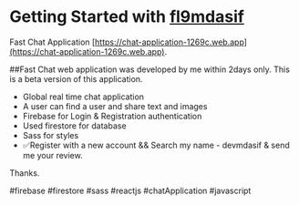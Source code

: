 # Getting Started with [fl9mdasif](https://www.linkedin.com/in/fl9mdasif)

Fast Chat Application [https://chat-application-1269c.web.app](https://chat-application-1269c.web.app).

##Fast Chat web application was developed by me within 2days only. This is a beta version of this application. 

* Global real time chat application
* A user can find a user and share text and images
* Firebase for Login & Registration authentication
* Used firestore for database
* Sass for styles
* ✅Register with a new account && Search my name - devmdasif & send me your review.

Thanks.

#firebase #firestore #sass #reactjs #chatApplication #javascript
